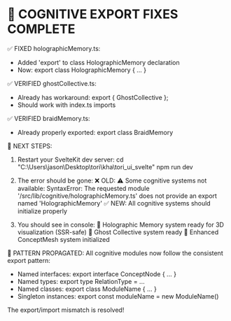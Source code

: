 🔧 COGNITIVE EXPORT FIXES COMPLETE
================================

✅ FIXED holographicMemory.ts:
   - Added 'export' to class HolographicMemory declaration
   - Now: export class HolographicMemory { ... }

✅ VERIFIED ghostCollective.ts:
   - Already has workaround: export { GhostCollective };
   - Should work with index.ts imports

✅ VERIFIED braidMemory.ts:
   - Already properly exported: export class BraidMemory

🚀 NEXT STEPS:
1. Restart your SvelteKit dev server:
   cd "C:\Users\jason\Desktop\tori\kha\tori_ui_svelte"
   npm run dev

2. The error should be gone:
   ❌ OLD: ⚠️ Some cognitive systems not available: SyntaxError: The requested module '/src/lib/cognitive/holographicMemory.ts' does not provide an export named 'HolographicMemory'
   ✅ NEW: All cognitive systems should initialize properly

3. You should see in console:
   🌌 Holographic Memory system ready for 3D visualization (SSR-safe)
   👻 Ghost Collective system ready
   🧠 Enhanced ConceptMesh system initialized

🎯 PATTERN PROPAGATED:
All cognitive modules now follow the consistent export pattern:
- Named interfaces: export interface ConceptNode { ... }
- Named types: export type RelationType = ...
- Named classes: export class ModuleName { ... }
- Singleton instances: export const moduleName = new ModuleName()

The export/import mismatch is resolved!
